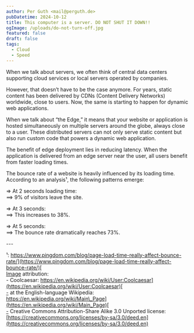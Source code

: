 ```yaml
---
author: Per Guth <mail@perguth.de>
pubDatetime: 2024-10-12
title: This computer is a server. DO NOT SHUT IT DOWN!!
ogImage: /uploads/do-not-turn-off.jpg
featured: false
draft: false
tags:
  - Cloud
  - Speed
---
```

When we talk about servers, we often think of central data centers supporting cloud services or local servers operated by companies.

However, that doesn’t have to be the case anymore. For years, static content has been delivered by CDNs (Content Delivery Networks) worldwide, close to users. Now, the same is starting to happen for dynamic web applications.

When we talk about “the Edge,” it means that your website or application is hosted simultaneously on multiple servers around the globe, always close to a user. These distributed servers can not only serve static content but also run custom code that powers a dynamic web application.

The benefit of edge deployment lies in reducing latency. When the application is delivered from an edge server near the user, all users benefit from faster loading times.

The bounce rate of a website is heavily influenced by its loading time. According to an analysis¹, the following patterns emerge:

\=> At 2 seconds loading time:  
\==> 9% of visitors leave the site.

\=> At 3 seconds:  
\==> This increases to 38%.

\=> At 5 seconds:  
\==> The bounce rate dramatically reaches 73%.

\---

¹: [https://www.pingdom.com/blog/page-load-time-really-affect-bounce-rate/](https://www.pingdom.com/blog/page-load-time-really-affect-bounce-rate/)[  
Image](https://lnkd.in/gmdabDpn\)%EF%BF%BCImage) attribution:  
\- Coolcaesar: [https://en.wikipedia.org/wiki/User:Coolcaesar](https://en.wikipedia.org/wiki/User:Coolcaesar)[  
\-](https://lnkd.in/gHFkMzyU\)%EF%BF%BC-) at the English-language Wikipedia: [https://en.wikipedia.org/wiki/Main\_Page](https://en.wikipedia.org/wiki/Main_Page)[  
\-](https://lnkd.in/gWsqhkbM\)%EF%BF%BC-) Creative Commons Attribution-Share Alike 3.0 Unported license: [https://creativecommons.org/licenses/by-sa/3.0/deed.en](https://creativecommons.org/licenses/by-sa/3.0/deed.en)